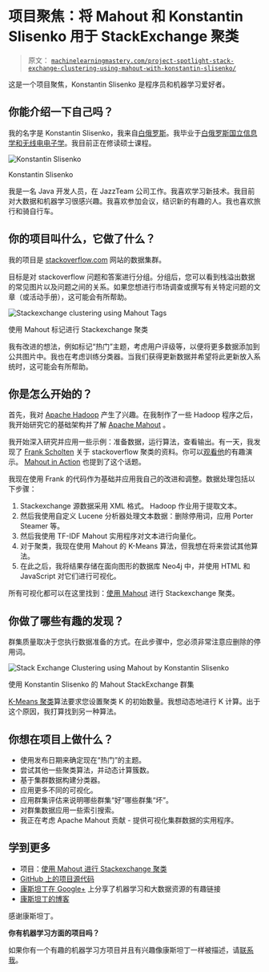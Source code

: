 # 项目聚焦：将 Mahout 和 Konstantin Slisenko 用于 StackExchange 聚类

> 原文： [`machinelearningmastery.com/project-spotlight-stack-exchange-clustering-using-mahout-with-konstantin-slisenko/`](https://machinelearningmastery.com/project-spotlight-stack-exchange-clustering-using-mahout-with-konstantin-slisenko/)

这是一个项目聚焦，Konstantin Slisenko 是程序员和机器学习爱好者。

## 你能介绍一下自己吗？

我的名字是 Konstantin Slisenko，我来自[白俄罗斯](http://en.wikipedia.org/wiki/Belarus)。我毕业于[白俄罗斯国立信息学和无线电电子学](http://www.bsuir.by/index.jsp?lang=en)。我目前正在修读硕士课程。

![Konstantin Slisenko](https://3qeqpr26caki16dnhd19sv6by6v-wpengine.netdna-ssl.com/wp-content/uploads/2014/03/konstantin-slisenko.png)

Konstantin Slisenko

我是一名 Java 开发人员，在 JazzTeam 公司工作。我喜欢学习新技术。我目前对大数据和机器学习很感兴趣。我喜欢参加会议，结识新的有趣的人。我也喜欢旅行和骑自行车。

## 你的项目叫什么，它做了什么？

我的项目是 [stackoverflow.com](http://stackoverflow.com/) 网站的数据集群。

目标是对 stackoverflow 问题和答案进行分组。分组后，您可以看到栈溢出数据的常见图片以及问题之间的关系。如果您想进行市场调查或撰写有关特定问题的文章（或活动手册），这可能会有所帮助。

![Stackexchange clustering using Mahout Tags](https://3qeqpr26caki16dnhd19sv6by6v-wpengine.netdna-ssl.com/wp-content/uploads/2014/03/Stackexchange-clustering-using-Mahout-tags.png)

使用 Mahout 标记进行 Stackexchange 聚类

我有改进的想法，例如标记“热门”主题，考虑用户评级等，以便将更多数据添加到公共图片中。我也在考虑训练分类器。当我们获得更新数据并希望将此更新放入系统时，这可能会有所帮助。

## 你是怎么开始的？

首先，我对 [Apache Hadoop](http://hadoop.apache.org/) 产生了兴趣。在我制作了一些 Hadoop 程序之后，我开始研究它的基础架构并了解 [Apache Mahout](https://mahout.apache.org/) 。

我开始深入研究并应用一些示例：准备数据，运行算法，查看输出。有一天，我发现了 [Frank Scholten](https://github.com/frankscholten) 关于 stackoverflow 聚类的资料。你可以[观看他](http://vimeo.com/43903965)的有趣演示。 [Mahout in Action](http://www.amazon.com/dp/1935182684?tag=inspiredalgor-20) 也提到了这个话题。

我现在使用 Frank 的代码作为基础并应用我自己的改进和调整。数据处理包括以下步骤：

1.  Stackexchange 源数据采用 XML 格式。 Hadoop 作业用于提取文本。
2.  然后我使用自定义 Lucene 分析器处理文本数据：删除停用词，应用 Porter Steamer 等。
3.  然后我使用 TF-IDF Mahout 实用程序对文本进行向量化。
4.  对于聚类，我现在使用 Mahout 的 K-Means 算法，但我想在将来尝试其他算法。
5.  在此之后，我将结果存储在面向图形的数据库 Neo4j 中，并使用 HTML 和 JavaScript 对它们进行可视化。

所有可视化都可以在这里找到：[使用 Mahout](http://clustering.slisenko.net:8080/stackexchange-web) 进行 Stackexchange 聚类。

## 你做了哪些有趣的发现？

群集质量取决于您执行数据准备的方式。在此步骤中，您必须非常注意应删除的停用词。

![Stack Exchange Clustering using Mahout by Konstantin Slisenko](https://3qeqpr26caki16dnhd19sv6by6v-wpengine.netdna-ssl.com/wp-content/uploads/2014/03/Stack-Exchange-Clustering-using-Mahout.png)

使用 Konstantin Slisenko 的 Mahout StackExchange 群集

[K-Means 聚类](http://en.wikipedia.org/wiki/K-means_clustering)算法要求您设置聚类 K 的初始数量。我想动态地进行 K 计算。出于这个原因，我打算找到另一种算法。

## 你想在项目上做什么？

*   使用发布日期来确定现在“热门”的主题。
*   尝试其他一些聚类算法，并动态计算簇数。
*   基于集群数据构建分类器。
*   应用更多不同的可视化。
*   应用群集评估来说明哪些群集“好”哪些群集“坏”。
*   对群集数据应用一些索引搜索。
*   我正在考虑 Apache Mahout 贡献 - 提供可视化集群数据的实用程序。

## 学到更多

*   项目：[使用 Mahout 进行 Stackexchange 聚类](http://clustering.slisenko.net:8080/stackexchange-web)
*   [GitHub 上的项目源代码](https://github.com/kslisenko/big-data-research/tree/master/Developments/stackexchange-analyses)
*   [康斯坦丁在 Google+](https://plus.google.com/104628548674452019199) 上分享了机器学习和大数据资源的有趣链接
*   [康斯坦丁的博客](http://www.slisenko.net/)

感谢康斯坦丁。

**你有机器学习方面的项目吗？**

如果你有一个有趣的机器学习方项目并且有兴趣像康斯坦丁一样被描述，请[联系我](http://machinelearningmastery.com/contact/ "Contact")。